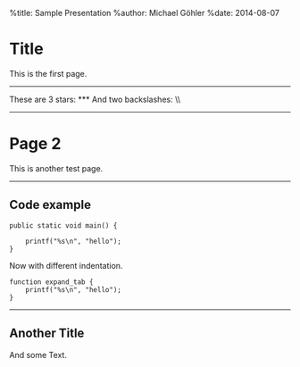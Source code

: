 %title: Sample Presentation
%author: Michael Göhler
%date: 2014-08-07

Title
=====

This is the first page.

------------------------------------

These are 3 stars: \*\*\*
And two backslashes: \\\\

---

# Page 2

This is another test page.

* * *

## Code example

    public static void main() {
    
        printf("%s\n", "hello");
    }

Now with different indentation.

	function expand_tab {
        printf("%s\n", "hello");
    }

***

Another Title
-------------

And some Text.

